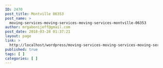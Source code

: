 ```yaml
---
ID: 2470
post_title: Montville 06353
post_name: >
  moving-services-moving-services-moving-services-montville-06353
author: mrgabonijeff@gmail.com
post_date: 2018-03-28 01:37:21
layout: page
link: >
  http://localhost/wordpress/moving-services-moving-services-moving-services-montville-06353/
published: true
tags: [ ]
categories: [ ]
---
```

